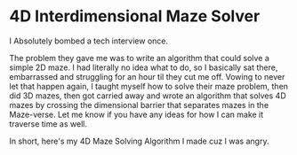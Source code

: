 # 4D Interdimensional Maze Solver

I Absolutely bombed a tech interview once. 

The problem they gave me was to write an algorithm that could solve a simple 2D maze. I had literally no idea what to do, so I basically sat there, embarrassed and struggling for an hour til they cut me off. Vowing to never let that happen again, I taught myself how to solve their maze problem, then did 3D mazes, then got carried away and wrote an algorithm that solves 4D mazes by crossing the dimensional barrier that separates mazes in the Maze-verse. Let me know if you have any ideas for how I can make it traverse time as well.

In short, here's my 4D Maze Solving Algorithm I made cuz I was angry.
